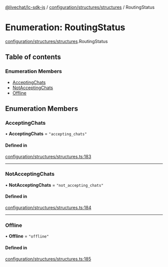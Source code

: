 [@livechat/lc-sdk-js](../README.md) / [configuration/structures/structures](../modules/configuration_structures_structures.md) / RoutingStatus

# Enumeration: RoutingStatus

[configuration/structures/structures](../modules/configuration_structures_structures.md).RoutingStatus

## Table of contents

### Enumeration Members

- [AcceptingChats](configuration_structures_structures.RoutingStatus.md#acceptingchats)
- [NotAcceptingChats](configuration_structures_structures.RoutingStatus.md#notacceptingchats)
- [Offline](configuration_structures_structures.RoutingStatus.md#offline)

## Enumeration Members

### AcceptingChats

• **AcceptingChats** = ``"accepting_chats"``

#### Defined in

[configuration/structures/structures.ts:183](https://github.com/livechat/lc-sdk-js/blob/a921f8a/src/configuration/structures/structures.ts#L183)

___

### NotAcceptingChats

• **NotAcceptingChats** = ``"not_accepting_chats"``

#### Defined in

[configuration/structures/structures.ts:184](https://github.com/livechat/lc-sdk-js/blob/a921f8a/src/configuration/structures/structures.ts#L184)

___

### Offline

• **Offline** = ``"offline"``

#### Defined in

[configuration/structures/structures.ts:185](https://github.com/livechat/lc-sdk-js/blob/a921f8a/src/configuration/structures/structures.ts#L185)
